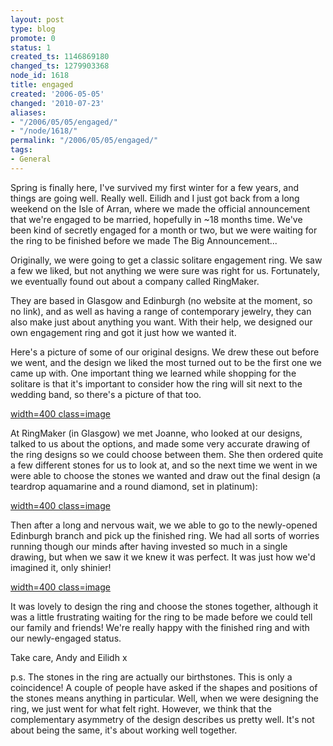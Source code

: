 ```yaml
---
layout: post
type: blog
promote: 0
status: 1
created_ts: 1146869180
changed_ts: 1279903368
node_id: 1618
title: engaged
created: '2006-05-05'
changed: '2010-07-23'
aliases:
- "/2006/05/05/engaged/"
- "/node/1618/"
permalink: "/2006/05/05/engaged/"
tags:
- General
---
```

Spring is finally here, I've survived my first winter for a few years, and things are going well.  Really well.  Eilidh and I just got back from a long weekend on the Isle of Arran, where we made the official announcement that we're engaged to be married, hopefully in ~18 months time.  We've been kind of secretly engaged for a month or two, but we were waiting for the ring to be finished before we made The Big Announcement...
<!--break-->
Originally, we were going to get a classic solitare engagement ring.  We saw a few we liked, but not anything we were sure was right for us.  Fortunately, we eventually found out about a company called RingMaker.

They are based in Glasgow and Edinburgh (no website at the moment, so no link), and as well as having a range of contemporary jewelry, they can also make just about anything you want. With their help, we designed our own engagement ring and got it just how we wanted it.

Here's a picture of some of our original designs.  We drew these out before we went, and the design we liked the most turned out to be the first one we came up with.  One important thing we learned while shopping for the solitare is that it's important to consider how the ring will sit next to the wedding band, so there's a picture of that too.

[width=400 class=image](image:1614)

At RingMaker (in Glasgow) we met Joanne, who looked at our designs, talked to us about the options, and made some very accurate drawing of the ring designs so we could choose between them.  She then ordered quite a few different stones for us to look at, and so the next time we went in we were able to choose the stones we wanted and draw out the final design (a teardrop aquamarine and a round diamond, set in platinum):

[width=400 class=image](image:1615)

Then after a long and nervous wait, we we able to go to the newly-opened Edinburgh branch and pick up the finished ring.  We had all sorts of worries running though our minds after having invested so much in a single drawing, but when we saw it we knew it was perfect.  It was just how we'd imagined it, only shinier!

[width=400 class=image](image:1616)

It was lovely to design the ring and choose the stones together, although it was a little frustrating waiting for the ring to be made before we could tell our family and friends!  We're really happy with the finished ring and with our newly-engaged status.

Take care,
Andy and Eilidh x

p.s. The stones in the ring are actually our birthstones.  This is only a coincidence! A couple of people have asked if the shapes and positions of the stones means anything in particular.  Well, when we were designing the ring, we just went for what felt right.  However, we think that the complementary asymmetry of the design describes us pretty well.  It's not about being the same, it's about working well together.
